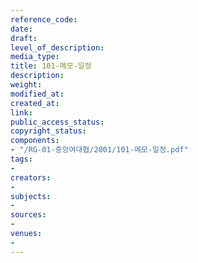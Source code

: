 ```yaml
---
reference_code: 
date: 
draft: 
level_of_description: 
media_type: 
title: 101-메모-일정
description: 
weight: 
modified_at: 
created_at: 
link: 
public_access_status: 
copyright_status: 
components:
- "/RG-01-중앙여대협/2001/101-메모-일정.pdf"
tags:
- 
creators:
- 
subjects:
- 
sources:
- 
venues:
- 
---
```

